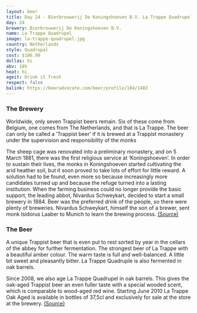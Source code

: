 ```yaml
---
layout: beer
title: Day 24 - Bierbrouwerij De Koningshoeven B.V. La Trappe Quadrupel
day: 24
brewery: Bierbrouwerij De Koningshoeven B.V.
name: La Trappe Quadrupel
image: la-trappe-quadrupel.jpg
country: Netherlands
style: Quadrupal
cost: $106.99
dollas: hi
abv: 10%
heat: hi
ageit: Drink it fresh
respect: false
balink: https://beeradvocate.com/beer/profile/184/1402
---
```

### The Brewery ###

Worldwide, only seven Trappist beers remain. Six of these come from Belgium, one comes from The Netherlands, and that is La Trappe. The beer can only be called a ‘Trappist beer’ if it is brewed at a Trappist monastery under the supervision and responsibility of the monks

The sheep cage was renovated into a preliminary monastery, and on 5 March 1881, there was the first religious service at ‘Koningshoeven’. In order to sustain their lives, the monks in Koningshoeven started cultivating the arid heather soil, but it soon proved to take lots of effort for little reward. A solution had to be found, even more so because increasingly more candidates turned up and because the refuge turned into a lasting institution. When the farming business could no longer provide the basic support, the leading abbot, Nivardus Schweykart, decided to start a small brewery in 1884. Beer was the preferred drink of the people, so there were plenty of breweries. Nivardus Schweykart, himself the son of a brewer, sent monk Isidorus Laaber to Munich to learn the brewing process. [(Source)](https://www.latrappe.nl/content.asp?m=P94&l=EN)

### The Beer ###

A unique Trappist beer that is even put to rest sorted by year in the cellars of the abbey for further fermentation. The strongest beer of La Trappe with a beautiful amber colour. The warm taste is full and well-balanced. A little bit sweet and pleasantly bitter. La Trappe Quadruple is also fermented in oak barrels.

Since 2008, we also age La Trappe Quadrupel in oak barrels. This gives the oak-aged Trappist beer an even fuller taste with a special wooded scent, which is comparable to wood-aged red wine. Starting June 2010 La Trappe Oak Aged is available in bottles of 37,5cl and exclusively for sale at the store at the brewery. [(Source)](https://www.latrappe.nl/content.asp?m=M7&s=P19&l=EN)